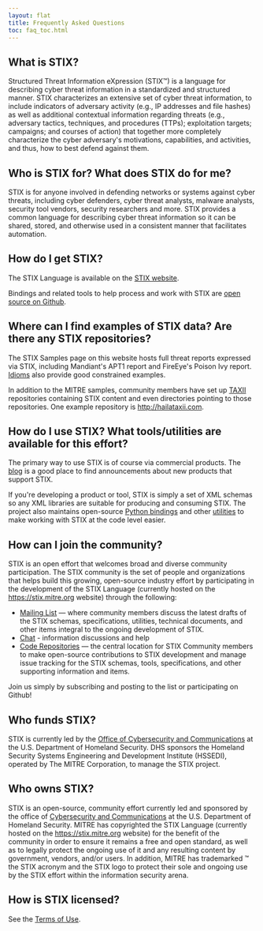 ```yaml
---
layout: flat
title: Frequently Asked Questions
toc: faq_toc.html
---
```


## What is STIX?

Structured Threat Information eXpression (STIX™) is a language for describing cyber threat information in a standardized and structured manner. STIX characterizes an extensive set of cyber threat information, to include indicators of adversary activity (e.g., IP addresses and file hashes) as well as additional contextual information regarding threats (e.g., adversary tactics, techniques, and procedures (TTPs); exploitation targets; campaigns; and courses of action) that together more completely characterize the cyber adversary's motivations, capabilities, and activities, and thus, how to best defend against them.

## Who is STIX for? What does STIX do for me?

STIX is for anyone involved in defending networks or systems against cyber threats, including cyber defenders, cyber threat analysts, malware analysts, security tool vendors, security researchers and more. STIX provides a common language for describing cyber threat information so it can be shared, stored, and otherwise used in a consistent manner that facilitates automation.

## How do I get STIX?

The STIX Language is available on the [STIX website](https://stix.mitre.org/language/).

Bindings and related tools to help process and work with STIX are [open source on Github](https://github.com/STIXProject).

## Where can I find examples of STIX data? Are there any STIX repositories?

The STIX Samples page on this website hosts full threat reports expressed via STIX, including Mandiant's APT1 report and FireEye's Poison Ivy report. [Idioms](/idioms) also provide good constrained examples.

In addition to the MITRE samples, community members have set up [TAXII](https://taxii.mitre.org) repositories containing STIX content and even directories pointing to those repositories. One example repository is http://hailataxii.com.

## How do I use STIX? What tools/utilities are available for this effort?

The primary way to use STIX is of course via commercial products. <!--The STIX in Use page has a list of the products that we know about.--> The [blog](http://stixproject.tumblr.com) is a good place to find announcements about new products that support STIX.

If you're developing a product or tool, STIX is simply a set of XML schemas so any XML libraries are suitable for producing and consuming STIX. The project also maintains open-source [Python bindings](https://github.com/STIXProject/python-stix) and other [utilities](https://gibhub.com/STIXProject) to make working with STIX at the code level easier.

## How can I join the community?

STIX is an open effort that welcomes broad and diverse community participation. The STIX community is the set of people and organizations that helps build this growing, open-source industry effort by participating in the development of the STIX Language (currently hosted on the https://stix.mitre.org website) through the following:

- [Mailing List](https://stix.mitre.org/community/registration.html) — where community members discuss the latest drafts of the STIX schemas, specifications, utilities, technical documents, and other items integral to the ongoing development of STIX.
- [Chat](https://gitter.im/STIXProject/schemas) - information discussions and help
- [Code Repositories](https://github.com/STIXProject/) — the central location for STIX Community members to make open-source contributions to STIX development and manage issue tracking for the STIX schemas, tools, specifications, and other supporting information and items.

Join us simply by subscribing and posting to the list or participating on Github!

<!-- ## Who is using STIX?
Organizations that have publically announced that their products, services, or processes are using or supporting STIX, as well as [Trusted Automated eXchange of Indicator Information (TAXII™)](http://taxii.mitre.org/) and [Cyber Observables eXpression (CybOX™)](https://cybox.mitre.org/), are listed on the STIX in Use page on this website.

Please contact <stix@mitre.org> for details on how your organization’s product(s) and/or service(s) can be added to this list. -->

## Who funds STIX?

STIX is currently led by the [Office of Cybersecurity and Communications](http://www.dhs.gov/office-cybersecurity-and-communications/) at the U.S. Department of Homeland Security. DHS sponsors the Homeland Security Systems Engineering and Development Institute (HSSEDI), operated by The MITRE Corporation, to manage the STIX project.

## Who owns STIX?

STIX is an open-source, community effort currently led and sponsored by the office of [Cybersecurity and Communications](http://www.dhs.gov/office-cybersecurity-and-communications/) at the U.S. Department of Homeland Security. MITRE has copyrighted the STIX Language (currently hosted on the https://stix.mitre.org website) for the benefit of the community in order to ensure it remains a free and open standard, as well as to legally protect the ongoing use of it and any resulting content by government, vendors, and/or users. In addition, MITRE has trademarked ™ the STIX acronym and the STIX logo to protect their sole and ongoing use by the STIX effort within the information security arena.

## How is STIX licensed?
See the [Terms of Use](http://stix.mitre.org/about/termsofuse.html).
